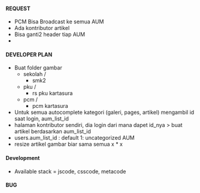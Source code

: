 #### REQUEST
- PCM Bisa Broadcast ke semua AUM
- Ada kontributor artikel
- Bisa ganti2 header tiap AUM
- 

#### DEVELOPER PLAN
- Buat folder gambar
	- sekolah /
		- smk2
	- pku /
		- rs pku kartasura
	- pcm /
		- pcm kartasura
- Untuk semua autocomplete kategori (galeri, pages, artikel) mengambil id saat login, aum_list_id
- halaman kontributor sendiri, dia login dari mana dapet id_nya > buat artikel berdasarkan aum_list_id
- users.aum_list_id : default 1: uncategorized AUM
- resize artikel gambar biar sama semua x * x

#### Development
- Available stack = jscode, csscode, metacode

#### BUG